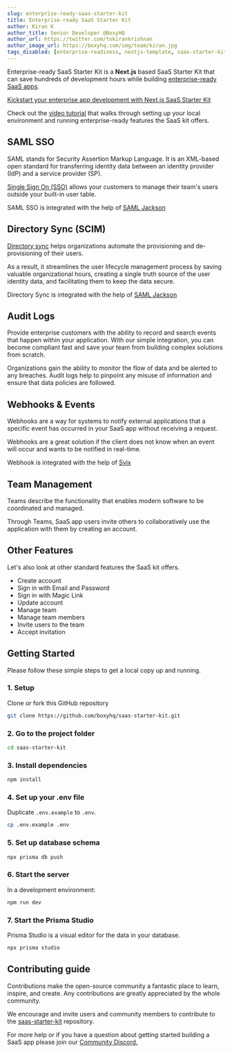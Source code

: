 ```yaml
---
slug: enterprise-ready-saas-starter-kit
title: Enterprise-ready SaaS Starter Kit
author: Kiran K
author_title: Senior Developer @BoxyHQ
author_url: https://twitter.com/tokirankrishnan
author_image_url: https://boxyhq.com/img/team/kiran.jpg
tags_disabled: [enterprise-readiness, nextjs-template, saas-starter-kit]
---
```


Enterprise-ready SaaS Starter Kit is a **Next.js** based SaaS Starter Kit that can save hundreds of development hours while building [enterprise-ready SaaS apps](/blog/enterprise-readiness-made-simple).

[Kickstart your enterprise app development with Next.js SaaS Starter Kit](https://github.com/boxyhq/saas-starter-kit)

Check out the [video tutorial](https://www.youtube.com/watch?v=oxbEHmhTYQo) that walks through setting up your local environment and running enterprise-ready features the SaaS kit offers.

## SAML SSO

SAML stands for Security Assertion Markup Language. It is an XML-based open standard for transferring identity data between an identity provider (IdP) and a service provider (SP).

[Single Sign On (SSO)](/blog/understanding-saml-sso-the-basics-from-the-solution-providers-side) allows your customers to manage their team's users outside your built-in user table.

SAML SSO is integrated with the help of [SAML Jackson](https://github.com/boxyhq/jackson)

## Directory Sync (SCIM)

[Directory sync](/blog/understanding-scim-and-directory-sync) helps organizations automate the provisioning and de-provisioning of their users.

As a result, it streamlines the user lifecycle management process by saving valuable organizational hours, creating a single truth source of the user identity data, and facilitating them to keep the data secure.

Directory Sync is integrated with the help of [SAML Jackson](https://github.com/boxyhq/jackson#directory-sync)

## Audit Logs

Provide enterprise customers with the ability to record and search events that happen within your application. With our simple integration, you can become compliant fast and save your team from building complex solutions from scratch. 

Organizations gain the ability to monitor the flow of data and be alerted to any breaches. Audit logs help to pinpoint any misuse of information and ensure that data policies are followed.

## Webhooks & Events

Webhooks are a way for systems to notify external applications that a specific event has occurred in your SaaS app without receiving a request.

Webhooks are a great solution if the client does not know when an event will occur and wants to be notified in real-time.

Webhook is integrated with the help of [Svix](https://github.com/svix/svix-webhooks)

## Team Management

Teams describe the functionality that enables modern software to be coordinated and managed.

Through Teams, SaaS app users invite others to collaboratively use the application with them by creating an account.

## Other Features

Let's also look at other standard features the SaaS kit offers.

- Create account
- Sign in with Email and Password
- Sign in with Magic Link
- Update account
- Manage team
- Manage team members
- Invite users to the team
- Accept invitation

## Getting Started

Please follow these simple steps to get a local copy up and running.

### 1. Setup

Clone or fork this GitHub repository

```bash
git clone https://github.com/boxyhq/saas-starter-kit.git
```

### 2. Go to the project folder

```bash
cd saas-starter-kit
```

### 3. Install dependencies

```bash
npm install
```

### 4. Set up your .env file

Duplicate `.env.example` to `.env`.

```bash
cp .env.example .env
```

### 5. Set up database schema

```bash
npx prisma db push
```

### 6. Start the server

In a development environment:

```bash
npm run dev
```

### 7. Start the Prisma Studio

Prisma Studio is a visual editor for the data in your database.

```bash
npx prisma studio
```

## Contributing guide

Contributions make the open-source community a fantastic place to learn, inspire, and create. Any contributions are greatly appreciated by the whole community.

We encourage and invite users and community members to contribute to the [saas-starter-kit](https://github.com/boxyhq/saas-starter-kit) repository.

For more help or if you have a question about getting started building a SaaS app please join our [Community Discord.](https://discord.boxyhq.com)

